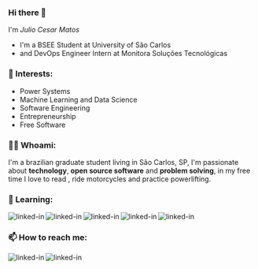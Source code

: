 ### Hi there 👋

I'm <i>Julio Cesar Matos</i>
- I'm a BSEE Student at University of São Carlos
- and DevOps Engineer Intern at Monitora Soluções Tecnológicas

### 💬 Interests:

- Power Systems
- Machine Learning and Data Science
- Software Engineering
- Entrepreneurship
- Free Software

### 👨‍💻  Whoami:

I'm a brazilian graduate student living in São Carlos, SP, I'm passionate about **technology**, **open source software** and **problem solving**, in my free time I love to read ​, ride motorcycles and practice powerlifting.

### 🌱 Learning:
<img align="left" alt="linked-in" src="https://img.shields.io/badge/ansible-%231A1918.svg?style=for-the-badge&logo=ansible&logoColor=white" />
<img align="left" alt="linked-in" src="https://img.shields.io/badge/jenkins-%232C5263.svg?style=for-the-badge&logo=jenkins&logoColor=white" />
<img align="left" alt="linked-in" src="https://img.shields.io/badge/kubernetes-%23326ce5.svg?style=for-the-badge&logo=kubernetes&logoColor=white" />
<img align="left" alt="linked-in" src="https://img.shields.io/badge/scikit--learn-%23F7931E.svg?style=for-the-badge&logo=scikit-learn&logoColor=white" />
<img align="left" alt="linked-in" src="https://img.shields.io/badge/opencv-%23white.svg?style=for-the-badge&logo=opencv&logoColor=white" />
<br>

### 📫 How to reach me:
[<img align="left" alt="linked-in" src="https://img.shields.io/badge/linkedin-%230077B5.svg?&style=for-the-badge&logo=linkedin&logoColor=white" />](https://www.linkedin.com/in/jcdematos/) [<img align="left" alt="linked-in" src="https://img.shields.io/badge/Email-%23ff6666.svg?&style=for-the-badge&logo=gmail&logoColor=white" />](mailto:contato@jcdematos.com)

